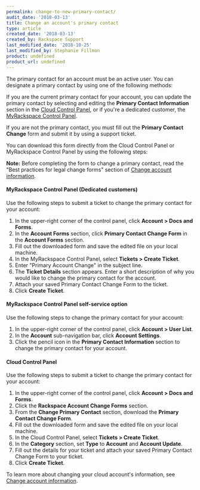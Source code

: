 ```yaml
---
permalink: change-to-new-primary-contact/
audit_date: '2018-03-13'
title: Change an account's primary contact
type: article
created_date: '2018-03-13'
created_by: Rackspace Support
last_modified_date: '2018-10-25'
last_modified_by: Stephanie Fillmon
product: undefined
product_url: undefined
---
```


The primary contact for an account must be an active user. You can designate a primary contact by using one of the following methods:

If you are the current primary contact for your account, you can update the primary contact by selecting and editing the **Primary Contact Information** section in the [Cloud Control Panel](https://login.rackspace.com), or if you're a dedicated customer, the [MyRackspace Control Panel](https://login.rackspace.com).

If you are not the primary contact, you must fill out the **Primary
Contact Change** form and submit it by using a support ticket.

You can download this form directly from the Cloud Control Panel or MyRackspace Control Panel by using the following steps:

**Note:** Before completing the form to change a primary contact, read the "Best practices for legal change forms" section of [Change account information](/how-to/change-account-information).

#### MyRackspace Control Panel (Dedicated customers)

Use the following steps to submit a ticket to change the primary contact for your account:

1. In the upper-right corner of the control panel, click **Account > Docs and Forms**.
2. In the **Account Forms** section, click **Primary Contact Change Form** in the **Account Forms** section.
3. Fill out the downloaded form and save the edited file on your local machine.
4. In the MyRackspace Control Panel, select **Tickets > Create Ticket**.
5. Enter "Primary Account Change" in the subject line.
6. The **Ticket Details** section appears. Enter a short description of why you would like to change the primary contact for the account.
7. Attach your saved Primary Contact Change Form to the ticket.
8. Click **Create Ticket**.

#### MyRackspace Control Panel self-service option

Use the following steps to change the primary contact for your account:

1. In the upper-right corner of the control panel, click **Account > User List**.
2. In the **Account** sub-navigation bar, click **Account Settings**.
3. Click the pencil icon in the **Primary Contact Information** section to change the primary contact for your account.

#### Cloud Control Panel

Use the following steps to submit a ticket to change the primary contact for your account:

1. In the upper-right corner of the control panel, click **Account > Docs and Forms**.
2. Click the **Rackspace Account Change Forms** section.
3. From the **Change Primary Contact** section, download the **Primary Contact Change Form**.
4. Fill out the downloaded form and save the edited file on your local machine.
5. In the Cloud Control Panel, select **Tickets > Create Ticket**.
6. In the **Category** section, set **Type** to **Account** and **Account Update**.
7. Fill out the details for your ticket and attach your saved Primary Contact Change Form to your ticket.
8. Click **Create Ticket**.

To learn more about changing your cloud account's information, see
[Change account information](/how-to/change-account-information).
